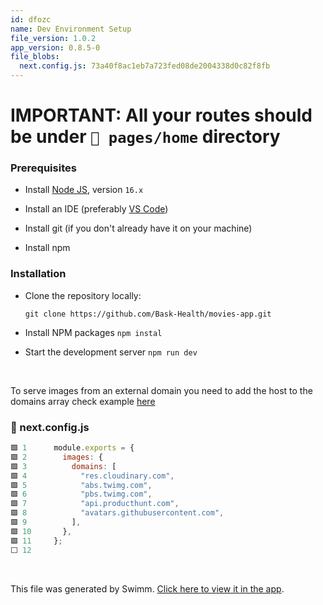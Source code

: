 ```yaml
---
id: dfozc
name: Dev Environment Setup
file_version: 1.0.2
app_version: 0.8.5-0
file_blobs:
  next.config.js: 73a40f8ac1eb7a723fed08de2004338d0c82f8fb
---
```


# IMPORTANT: All your routes should be under `📄 pages/home` directory

### **Prerequisites**

*   Install [Node JS](https://nodejs.org/en/download/), version `16.x`
    
*   Install an IDE (preferably [VS Code](https://code.visualstudio.com/))
    
*   Install git (if you don't already have it on your machine)
    
*   Install npm
    

### **Installation**

*   Clone the repository locally:
    
    ```
    git clone https://github.com/Bask-Health/movies-app.git
    ```
    
*   Install NPM packages `npm instal`
    
*   Start the development server `npm run dev`

<br/>

To serve images from an external domain you need to add the host to the domains array check example [here](https://nextjs.org/docs/messages/next-image-unconfigured-host)
<!-- NOTE-swimm-snippet: the lines below link your snippet to Swimm -->
### 📄 next.config.js
```javascript
🟩 1      module.exports = {
🟩 2        images: {
🟩 3          domains: [
🟩 4            "res.cloudinary.com",
🟩 5            "abs.twimg.com",
🟩 6            "pbs.twimg.com",
🟩 7            "api.producthunt.com",
🟩 8            "avatars.githubusercontent.com",
🟩 9          ],
🟩 10       },
🟩 11     };
⬜ 12     
```

<br/>

This file was generated by Swimm. [Click here to view it in the app](https://app.swimm.io/repos/Z2l0aHViJTNBJTNBbW92aWVzLWFwcCUzQSUzQUJhc2stSGVhbHRo/docs/dfozc).